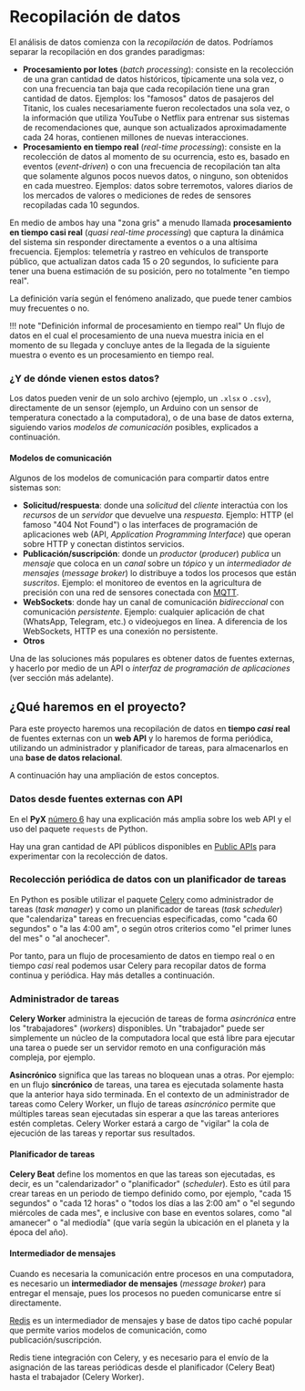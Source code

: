 # Recopilación de datos

El análisis de datos comienza con la *recopilación* de datos. Podríamos separar la recopilación en dos grandes paradigmas:

- **Procesamiento por lotes** (*batch processing*): consiste en la recolección de una gran cantidad de datos históricos, típicamente una sola vez, o con una frecuencia tan baja que cada recopilación tiene una gran cantidad de datos. Ejemplos: los "famosos" datos de pasajeros del Titanic, los cuales necesariamente fueron recolectados una sola vez, o la información que utiliza YouTube o Netflix para entrenar sus sistemas de recomendaciones que, aunque son actualizados aproximadamente cada 24 horas, contienen millones de nuevas interacciones.
- **Procesamiento en tiempo real** (*real-time processing*): consiste en la recolección de datos al momento de su ocurrencia, esto es, basado en eventos (*event-driven*) o con una frecuencia de recopilación tan alta que solamente algunos pocos nuevos datos, o ninguno, son obtenidos en cada muestreo. Ejemplos: datos sobre terremotos, valores diarios de los mercados de valores o mediciones de redes de sensores recopiladas cada 10 segundos.

En medio de ambos hay una "zona gris" a menudo llamada **procesamiento en tiempo casi real** (*quasi real-time processing*) que captura la dinámica del sistema sin responder directamente a eventos o a una altísima frecuencia. Ejemplos: telemetría y rastreo en vehículos de transporte público, que actualizan datos cada 15 o 20 segundos, lo suficiente para tener una buena estimación de su posición, pero no totalmente "en tiempo real".

La definición varía según el fenómeno analizado, que puede tener cambios muy frecuentes o no.

!!! note "Definición informal de procesamiento en tiempo real" 
    Un flujo de datos en el cual el procesamiento de una nueva muestra inicia en el momento de su llegada y concluye antes de la llegada de la siguiente muestra o evento es un procesamiento en tiempo real.

### ¿Y de dónde vienen estos datos?

Los datos pueden venir de un solo archivo (ejemplo, un `.xlsx` o `.csv`), directamente de un sensor (ejemplo, un Arduino con un sensor de temperatura conectado a la computadora), o de una base de datos externa, siguiendo varios *modelos de comunicación* posibles, explicados a continuación.

#### Modelos de comunicación

Algunos de los modelos de comunicación para compartir datos entre sistemas son:

- **Solicitud/respuesta**: donde una *solicitud* del *cliente* interactúa con los *recursos* de un *servidor* que devuelve una *respuesta*. Ejemplo: HTTP (el famoso "404 Not Found") o las interfaces de programación de aplicaciones web (API, *Application Programming Interface*) que operan sobre HTTP y conectan distintos servicios. 
- **Publicación/suscripción**: donde un *productor* (*producer*) *publica* un *mensaje* que coloca en un *canal* sobre un *tópico* y un *intermediador de mensajes* (*message broker*) lo distribuye a todos los procesos que están *suscritos*. Ejemplo: el monitoreo de eventos en la agricultura de precisión con una red de sensores conectada con [MQTT](https://mqtt.org/). 
- **WebSockets**: donde hay un canal de comunicación *bidireccional* con comunicación *persistente*. Ejemplo: cualquier aplicación de chat (WhatsApp, Telegram, etc.) o videojuegos en línea. A diferencia de los WebSockets, HTTP es una conexión no persistente.
- **Otros**

Una de las soluciones más populares es obtener datos de fuentes externas, y hacerlo por medio de un API o *interfaz de programación de aplicaciones* (ver sección más adelante).

## ¿Qué haremos en el proyecto?

Para este proyecto haremos una recopilación de datos en **tiempo *casi* real** de fuentes externas con un **web API** y lo haremos de forma periódica, utilizando un administrador y planificador de tareas, para almacenarlos en una **base de datos relacional**.

A continuación hay una ampliación de estos conceptos.

### Datos desde fuentes externas con API

En el **PyX** [número 6](https://github.com/fabianabarca/python) hay una explicación más amplia sobre los web API y el uso del paquete `requests` de Python.

Hay una gran cantidad de API públicos disponibles en [Public APIs](https://publicapis.dev/) para experimentar con la recolección de datos.

### Recolección periódica de datos con un planificador de tareas

En Python es posible utilizar el paquete [Celery](https://docs.celeryq.dev/en/stable/index.html) como administrador de tareas (*task manager*) y como un planificador de tareas (*task scheduler*) que "calendariza" tareas en frecuencias especificadas, como "cada 60 segundos" o "a las 4:00 am", o según otros criterios como "el primer lunes del mes" o "al anochecer".

Por tanto, para un flujo de procesamiento de datos en tiempo real o en tiempo *casi* real podemos usar Celery para recopilar datos de forma continua y periódica. Hay más detalles a continuación.

### Administrador de tareas

**Celery Worker** administra la ejecución de tareas de forma *asincrónica* entre los "trabajadores" (*workers*) disponibles. Un "trabajador" puede ser simplemente un núcleo de la computadora local que está libre para ejecutar una tarea o puede ser un servidor remoto en una configuración más compleja, por ejemplo.

**Asincrónico** significa que las tareas no bloquean unas a otras. Por ejemplo: en un flujo **sincrónico** de tareas, una tarea es ejecutada solamente hasta que la anterior haya sido terminada. En el contexto de un administrador de tareas como Celery Worker, un flujo de tareas *asincrónico* permite que múltiples tareas sean ejecutadas sin esperar a que las tareas anteriores estén completas. Celery Worker estará a cargo de "vigilar" la cola de ejecución de las tareas y reportar sus resultados.

#### Planificador de tareas

**Celery Beat** define los momentos en que las tareas son ejecutadas, es decir, es un "calendarizador" o "planificador" (*scheduler*). Esto es útil para crear tareas en un periodo de tiempo definido como, por ejemplo, "cada 15 segundos" o "cada 12 horas" o "todos los días a las 2:00 am" o "el segundo miércoles de cada mes", e inclusive con base en eventos solares, como "al amanecer" o "al mediodía" (que varía según la ubicación en el planeta y la época del año).

#### Intermediador de mensajes

Cuando es necesaria la comunicación entre procesos en una computadora, es necesario un **intermediador de mensajes** (*message broker*) para entregar el mensaje, pues los procesos no pueden comunicarse entre sí directamente.

[Redis](https://redis.io/) es un intermediador de mensajes y base de datos tipo caché popular que permite varios modelos de comunicación, como publicación/suscripción. 

Redis tiene integración con Celery, y es necesario para el envío de la asignación de las tareas periódicas desde el planificador (Celery Beat) hasta el trabajador (Celery Worker).
